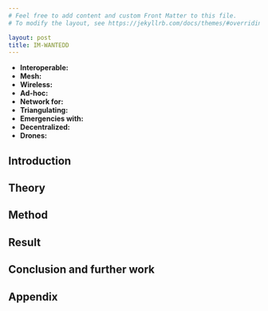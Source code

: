 ```yaml
---
# Feel free to add content and custom Front Matter to this file.
# To modify the layout, see https://jekyllrb.com/docs/themes/#overriding-theme-defaults

layout: post
title: IM-WANTEDD
---
```


- **Interoperable:** 
- **Mesh:** 
- **Wireless:** 
- **Ad-hoc:** 
- **Network for:** 
- **Triangulating:** 
- **Emergencies with:** 
- **Decentralized:** 
- **Drones:** 

## Introduction


## Theory


## Method


## Result


## Conclusion and further work


## Appendix
